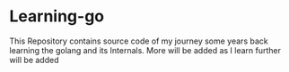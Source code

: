 # Learning-go
This Repository contains source code of my journey some years back learning the golang and its Internals. More  will be added as I learn further  will be added
